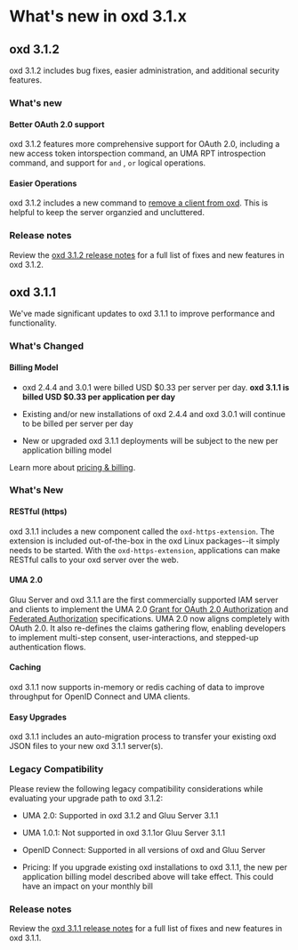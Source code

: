 # What's new in oxd 3.1.x

## oxd 3.1.2
oxd 3.1.2 includes bug fixes, easier administration, and additional security features. 

### What's new

#### Better OAuth 2.0 support
oxd 3.1.2 features more comprehensive support for OAuth 2.0, including a new access token intorspection command, an UMA RPT introspection command, and support for `and` , `or` logical operations.   

#### Easier Operations
oxd 3.1.2 includes a new command to [remove a client from oxd](https://gluu.org/docs/oxd/3.1.2/api/#remove-site). This is helpful to keep the server organzied and uncluttered. 

### Release notes

Review the [oxd 3.1.2 release notes](./release-notes/index.md) for a full list of fixes and new features in oxd 3.1.2. 


## oxd 3.1.1
We've made significant updates to oxd 3.1.1 to improve performance and functionality. 

### What's Changed

#### Billing Model
- oxd 2.4.4 and 3.0.1 were billed USD $0.33 per server per day. **oxd 3.1.1 is billed USD $0.33 per application per day**

- Existing and/or new installations of oxd 2.4.4 and oxd 3.0.1 will continue to be billed per server per day

- New or upgraded oxd 3.1.1 deployments will be subject to the new per application billing model

Learn more about [pricing & billing](https://gluu.org/docs/oxd/3.1.1/#pricing-billing). 

### What's New

#### RESTful (https)
oxd 3.1.1 includes a new component called the `oxd-https-extension`. The extension is included out-of-the-box in the oxd Linux packages--it simply needs to be started. With the `oxd-https-extension`, applications can make RESTful calls to your oxd server over the web.

#### UMA 2.0
Gluu Server and oxd 3.1.1 are the first commercially supported IAM server and clients to implement the UMA 2.0 [Grant for OAuth 2.0 Authorization](https://docs.kantarainitiative.org/uma/wg/oauth-uma-grant-2.0-05.html) and [Federated Authorization](https://docs.kantarainitiative.org/uma/wg/rec-oauth-uma-federated-authz-2.0.html) specifications. UMA 2.0 now aligns completely with OAuth 2.0. It also re-defines the claims gathering flow, enabling developers to implement multi-step consent, user-interactions, and stepped-up authentication flows. 

#### Caching
oxd 3.1.1 now supports in-memory or redis caching of data to improve throughput for OpenID Connect and UMA clients.

#### Easy Upgrades
oxd 3.1.1 includes an auto-migration process to transfer your existing oxd JSON files to your new oxd 3.1.1 server(s).

### Legacy Compatibility

Please review the following legacy compatibility considerations while evaluating your upgrade path to oxd 3.1.2:

- UMA 2.0: Supported in oxd 3.1.2 and Gluu Server 3.1.1    

- UMA 1.0.1: Not supported in oxd 3.1.1or Gluu Server 3.1.1

- OpenID Connect: Supported in all versions of oxd and Gluu Server   

- Pricing: If you upgrade existing oxd installations to oxd 3.1.1, the new per application billing model described above will take effect. This could have an impact on your monthly bill   

### Release notes

Review the [oxd 3.1.1 release notes](https://gluu.org/docs/oxd/3.1.1/release-notes/) for a full list of fixes and new features in oxd 3.1.1. 
